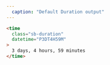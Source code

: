 ```yaml
---
  caption: "Default Duration output"
---
```


<!-- markdownlint-disable MD041 -->
<!-- dprint-ignore -->
```html
<time
  class="sb-duration"
  datetime="P3DT4H59M"
>
  3 days, 4 hours, 59 minutes
</time>
```
